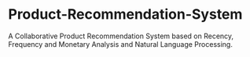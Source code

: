 # Product-Recommendation-System
A Collaborative Product Recommendation System based on Recency, Frequency and Monetary Analysis and Natural Language Processing.
